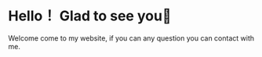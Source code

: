 # Hello！ Glad to see you🙌
Welcome come to my website, if you can any question you can contact with me.
